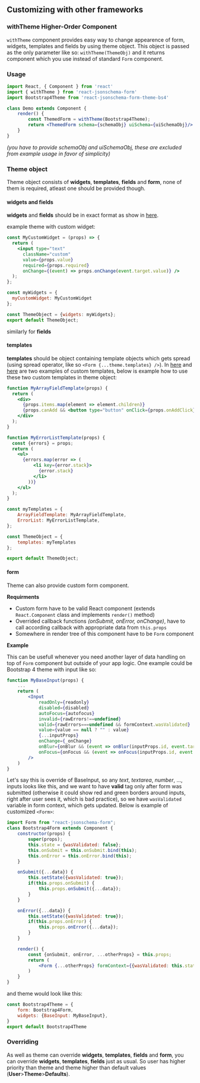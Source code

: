 ## Customizing with other frameworks

### withTheme Higher-Order Component
`withTheme` component provides easy way to change appearence of form, widgets, templates and fields by using theme object. This object is passed as the only parameter like so: `withTheme(ThemeObj)` and it returns component which you use instead of standard `Form` component.

### Usage

```jsx
import React, { Component } from 'react'
import { withTheme } from 'react-jsonschema-form'
import Bootstrap4Theme from 'react-jsonschema-form-theme-bs4'

class Demo extends Component {
    render() {
        const ThemedForm = withTheme(Bootstrap4Theme); 
        return <ThemedForm schema={schemaObj} uiSchema={uiSchemaObj}/>
    }
}
```
*(you have to provide schemaObj and uiSchemaObj, these are excluded from example usage in favor of simplicity)*

### Theme object
Theme object consists of **widgets**, **templates**, **fields** and **form**, none of them is required, atleast one should be provided though.

#### widgets and fields 
**widgets** and **fields** should be in exact format as show in [here](/advanced-customization/#custom-widgets-and-fields).

example theme with custom widget:
```jsx
const MyCustomWidget = (props) => {
  return (
    <input type="text"
      className="custom"
      value={props.value}
      required={props.required}
      onChange={(event) => props.onChange(event.target.value)} />
  );
};

const myWidgets = {
  myCustomWidget: MyCustomWidget
};

const ThemeObject = {widgets: myWidgets};
export default ThemeObject;
```
similarly for **fields**

#### templates
**templates** should be object containing template objects which gets spread (using spread operator, like so `<Form {...theme.templates} />`). In [here](/advanced-customization/#array-field-template) and [here](/advanced-customization/#error-list-template) are two examples of custom templates, below is example how to use these two custom templates in theme object:
```jsx
function MyArrayFieldTemplate(props) {
  return (
    <div>
      {props.items.map(element => element.children)}
      {props.canAdd && <button type="button" onClick={props.onAddClick}></button>}
    </div>
  );
}

function MyErrorListTemplate(props) {
  const {errors} = props;
  return (
    <ul>
      {errors.map(error => (
          <li key={error.stack}>
            {error.stack}
          </li>
        ))}
    </ul>
  );
}

const myTemplates = {
    ArrayFieldTemplate: MyArrayFieldTemplate, 
    ErrorList: MyErrorListTemplate,
};

const ThemeObject = {
    templates: myTemplates
};

export default ThemeObject;
```

#### form
Theme can also provide custom form component.

**Requirments**

 - Custom form have to be valid React component (extends `React.Component` class and implements `render()` method)
 - Overrided callback functions *(onSubmit, onError, onChange)*, have to call according callback with appropriate data from `this.props`
 - Somewhere in render tree of this component have to be `Form` component

**Example**

This can be usefull whenever you need another layer of data handling on top of `Form` component but outside of your app logic. One example could be Bootstrap 4 theme with input like so:
```jsx
function MyBaseInput(props) {
    ...
    return (
        <Input
            readOnly={readonly}
            disabled={disabled}
            autoFocus={autofocus}
            invalid={rawErrors!==undefined}
            valid={rawErrors===undefined && formContext.wasValidated}
            value={value == null ? "" : value}
            {...inputProps}
            onChange={_onChange}
            onBlur={onBlur && (event => onBlur(inputProps.id, event.target.value))}
            onFocus={onFocus && (event => onFocus(inputProps.id, event.target.value))}
        />
    )
}
```
Let's say this is override of BaseInput, so any *text*, *textarea*, *number*, ..., inputs looks like this, and we want to have **valid** tag only after form was submitted (otherwise it could show red and green borders around inputs, right after user sees it, which is bad practice), so we have `wasValidated` variable in form context, which gets updated. Below is example of customized `<Form>`:
```jsx
import Form from "react-jsonschema-form";
class Bootstrap4Form extends Component {
    constructor(props) {
        super(props);
        this.state = {wasValidated: false};
        this.onSubmit = this.onSubmit.bind(this);
        this.onError = this.onError.bind(this);
    }

    onSubmit({...data}) {
        this.setState({wasValidated: true});
        if(this.props.onSubmit) {
            this.props.onSubmit({...data});
        }
    }

    onError({...data}) {
        this.setState({wasValidated: true});
        if(this.props.onError) {
            this.props.onError({...data});
        }
    }

    render() {
        const {onSubmit, onError, ...otherProps} = this.props;
        return (
            <Form {...otherProps} formContext={{wasValidated: this.state.wasValidated}} onSubmit={this.onSubmit} onError={this.onError}/>
        )
    }
}
```
and theme would look like this:
```jsx
const Bootstrap4Theme = {
    form: Bootstrap4Form, 
    widgets: {BaseInput: MyBaseInput},
} 
export default Bootstrap4Theme
```

### Overriding
As well as theme can override **widgets**, **templates**, **fields** and **form**, you can override **widgets**, **templates**, **fields** just as usual. So user has higher priority than theme and theme higher than default values (**User**>**Theme**>**Defaults**).